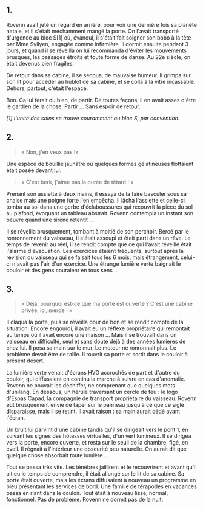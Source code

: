 ## 1.

Rovenn avait jeté un regard en arrière, pour voir une dernière fois sa planète natale, et il s'était méchamment mangé la porte. On l'avait transporté d'urgence au bloc S[1] où, évanoui, il s'était fait soigner son bobo à la tête par Mme Syllyen, engagée comme infirmière. Il dormit ensuite pendant 3 jours, et quand il se réveilla on lui recommanda d'éviter les mouvements brusques, les passages étroits et toute forme de danse. Au 22e siècle, on était devenus bien fragiles.

De retour dans sa cabine, il se secoua, de mauvaise humeur. Il grimpa sur son lit pour accéder au hublot de sa cabine, et se colla à la vitre incassable. Dehors, partout, c'était l'espace.

Bon. Ca lui ferait du bien, de partir. De toutes façons, il en avait assez d'être le gardien de la chose. Partir ... Sans espoir de retour.

*[1] l'unité des soins se trouve couramment au bloc S, par convention.*

## 2.

> « Non, j'en veux pas !»

Une espèce de bouillie jaunâtre où quelques formes gélatineuses flottaient était posée devant lui.

> « C'est berk, j'aime pas la purée de têtard ! »

Prenant son assiette à deux mains, il essaya de la faire basculer sous sa chaise mais une poigne forte l'en empêcha. Il lâcha l'assiette et celle-ci tomba au sol dans une gerbe d'éclaboussures qui recouvrit la pièce du sol au plafond, évoquant un tableau abstrait. Rovenn contempla un instant son oeuvre quand une sirène retentit ...

Il se réveilla brusquement, tombant à moitié de son perchoir. Bercé par le ronronnement du vaisseau, il s'était assoupi et était parti dans un rêve. Le temps de revenir au réel, il se rendit compte que ce qui l'avait réveillé était l'alarme d'évacuation. Les exercices étaient fréquents, surtout après la révision du vaisseau qui se faisait tous les 6 mois, mais étrangement, celui-ci n'avait pas l'air d'un exercice. Une étrange lumière verte baignait le couloir et des gens couraient en tous sens ...

## 3.

> « Déjà, pourquoi est-ce que ma porte est ouverte ? C'est une cabine privée, ici, merde ! »

Il claqua la porte, puis se réveilla pour de bon et se rendit compte de la situation. Encore engourdi, il avait eu un réflexe propriétaire qui remontait au temps où il avait encore une maison ... Mais il se trouvait dans un vaisseau en difficulté, seul et sans doute déjà à des années lumières de chez lui. Il posa sa main sur le mur. Le moteur ne ronronnait plus. Le problème devait être de taille. Il rouvrit sa porte et sortit dans le couloir à présent désert.

La lumière verte venait d'écrans HVG accrochés de part et d'autre du couloir, qui diffusaient en continu la marche à suivre en cas d'anomalie. Rovenn ne pouvait les déchiffer, ne comprenant que quelques mots d'unilang. En dessous, un hérule traversant un cercle de feu : le logo d'Espas Capad, la compagnie de transport propriétaire du vaisseau. Rovenn eut brusquement envie de taper sur le panneau jusqu'à ce que ce sigle disparaisse, mais il se retint. Il avait raison : sa main aurait cédé avant l'écran.

Un bruit lui parvint d'une cabine tandis qu'il se dirigeait vers le pont 1, en suivant les signes des hôtesses virtuelles, d'un vert lumineux. Il se dirigea vers la porte, encore ouverte, et resta sur le seuil de la chambre, figé, en éveil. Il régnait à l'intérieur une obscurité peu naturelle. On aurait dit que quelque chose absorbait toute lumière ...

Tout se passa très vite. Les ténèbres jaillirent et le recouvrirent et avant qu'il ait eu le temps de comprendre, il était allongé sur le lit de sa cabine. Sa porte était ouverte, mais les écrans diffusaient à nouveau un programme en bleu présentant les services de bord. Une famille de térapodes en vacances passa en riant dans le couloir. Tout était à nouveau lisse, normal, fonctionnel. Pas de problème. Rovenn ne dormit pas de la nuit.
